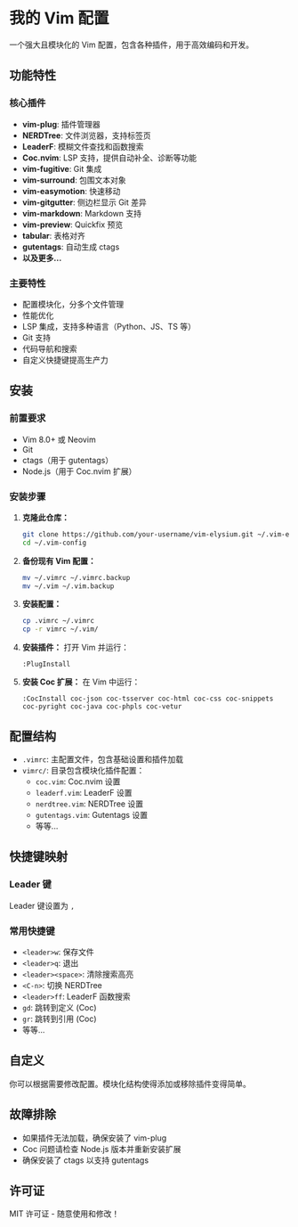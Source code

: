# 我的 Vim 配置

一个强大且模块化的 Vim 配置，包含各种插件，用于高效编码和开发。

## 功能特性

### 核心插件
- **vim-plug**: 插件管理器
- **NERDTree**: 文件浏览器，支持标签页
- **LeaderF**: 模糊文件查找和函数搜索
- **Coc.nvim**: LSP 支持，提供自动补全、诊断等功能
- **vim-fugitive**: Git 集成
- **vim-surround**: 包围文本对象
- **vim-easymotion**: 快速移动
- **vim-gitgutter**: 侧边栏显示 Git 差异
- **vim-markdown**: Markdown 支持
- **vim-preview**: Quickfix 预览
- **tabular**: 表格对齐
- **gutentags**: 自动生成 ctags
- **以及更多...**

### 主要特性
- 配置模块化，分多个文件管理
- 性能优化
- LSP 集成，支持多种语言（Python、JS、TS 等）
- Git 支持
- 代码导航和搜索
- 自定义快捷键提高生产力

## 安装

### 前置要求
- Vim 8.0+ 或 Neovim
- Git
- ctags（用于 gutentags）
- Node.js（用于 Coc.nvim 扩展）

### 安装步骤

1. **克隆此仓库：**
   ```bash
   git clone https://github.com/your-username/vim-elysium.git ~/.vim-elysium
   cd ~/.vim-config
   ```

2. **备份现有 Vim 配置：**
   ```bash
   mv ~/.vimrc ~/.vimrc.backup
   mv ~/.vim ~/.vim.backup
   ```

3. **安装配置：**
   ```bash
   cp .vimrc ~/.vimrc
   cp -r vimrc ~/.vim/
   ```

4. **安装插件：**
   打开 Vim 并运行：
   ```
   :PlugInstall
   ```

5. **安装 Coc 扩展：**
   在 Vim 中运行：
   ```
   :CocInstall coc-json coc-tsserver coc-html coc-css coc-snippets coc-pyright coc-java coc-phpls coc-vetur
   ```

## 配置结构

- `.vimrc`: 主配置文件，包含基础设置和插件加载
- `vimrc/`: 目录包含模块化插件配置：
  - `coc.vim`: Coc.nvim 设置
  - `leaderf.vim`: LeaderF 设置
  - `nerdtree.vim`: NERDTree 设置
  - `gutentags.vim`: Gutentags 设置
  - 等等...

## 快捷键映射

### Leader 键
Leader 键设置为 `,`

### 常用快捷键
- `<leader>w`: 保存文件
- `<leader>q`: 退出
- `<leader><space>`: 清除搜索高亮
- `<C-n>`: 切换 NERDTree
- `<leader>ff`: LeaderF 函数搜索
- `gd`: 跳转到定义 (Coc)
- `gr`: 跳转到引用 (Coc)
- 等等...

## 自定义

你可以根据需要修改配置。模块化结构使得添加或移除插件变得简单。

## 故障排除

- 如果插件无法加载，确保安装了 vim-plug
- Coc 问题请检查 Node.js 版本并重新安装扩展
- 确保安装了 ctags 以支持 gutentags

## 许可证

MIT 许可证 - 随意使用和修改！
